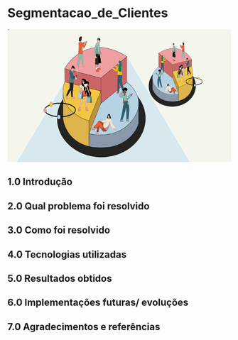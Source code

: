 # Segmentacao_de_Clientes

<p align="center">
  <img width="600" height="300" src="imagem01.png">
</p>

## 1.0 Introdução

## 2.0 Qual problema foi resolvido

## 3.0 Como foi resolvido

## 4.0 Tecnologias utilizadas

## 5.0 Resultados obtidos

## 6.0 Implementações futuras/ evoluções

## 7.0 Agradecimentos e referências
